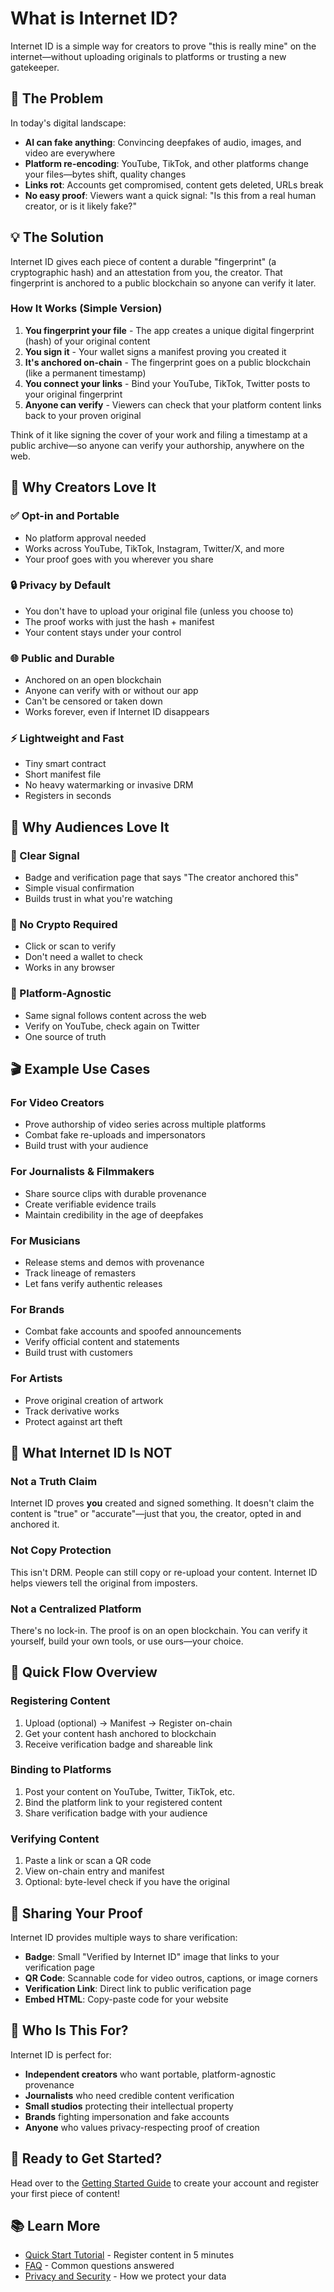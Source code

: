 # What is Internet ID?

Internet ID is a simple way for creators to prove "this is really mine" on the internet—without uploading originals to platforms or trusting a new gatekeeper.

## 🎯 The Problem

In today's digital landscape:

- **AI can fake anything**: Convincing deepfakes of audio, images, and video are everywhere
- **Platform re-encoding**: YouTube, TikTok, and other platforms change your files—bytes shift, quality changes
- **Links rot**: Accounts get compromised, content gets deleted, URLs break
- **No easy proof**: Viewers want a quick signal: "Is this from a real human creator, or is it likely fake?"

## 💡 The Solution

Internet ID gives each piece of content a durable "fingerprint" (a cryptographic hash) and an attestation from you, the creator. That fingerprint is anchored to a public blockchain so anyone can verify it later.

### How It Works (Simple Version)

1. **You fingerprint your file** - The app creates a unique digital fingerprint (hash) of your original content
2. **You sign it** - Your wallet signs a manifest proving you created it
3. **It's anchored on-chain** - The fingerprint goes on a public blockchain (like a permanent timestamp)
4. **You connect your links** - Bind your YouTube, TikTok, Twitter posts to your original fingerprint
5. **Anyone can verify** - Viewers can check that your platform content links back to your proven original

Think of it like signing the cover of your work and filing a timestamp at a public archive—so anyone can verify your authorship, anywhere on the web.

## 🌟 Why Creators Love It

### ✅ Opt-in and Portable
- No platform approval needed
- Works across YouTube, TikTok, Instagram, Twitter/X, and more
- Your proof goes with you wherever you share

### 🔒 Privacy by Default
- You don't have to upload your original file (unless you choose to)
- The proof works with just the hash + manifest
- Your content stays under your control

### 🌐 Public and Durable
- Anchored on an open blockchain
- Anyone can verify with or without our app
- Can't be censored or taken down
- Works forever, even if Internet ID disappears

### ⚡ Lightweight and Fast
- Tiny smart contract
- Short manifest file
- No heavy watermarking or invasive DRM
- Registers in seconds

## 👥 Why Audiences Love It

### 🎯 Clear Signal
- Badge and verification page that says "The creator anchored this"
- Simple visual confirmation
- Builds trust in what you're watching

### 📱 No Crypto Required
- Click or scan to verify
- Don't need a wallet to check
- Works in any browser

### 🔗 Platform-Agnostic
- Same signal follows content across the web
- Verify on YouTube, check again on Twitter
- One source of truth

## 🎬 Example Use Cases

### For Video Creators
- Prove authorship of video series across multiple platforms
- Combat fake re-uploads and impersonators
- Build trust with your audience

### For Journalists & Filmmakers
- Share source clips with durable provenance
- Create verifiable evidence trails
- Maintain credibility in the age of deepfakes

### For Musicians
- Release stems and demos with provenance
- Track lineage of remasters
- Let fans verify authentic releases

### For Brands
- Combat fake accounts and spoofed announcements
- Verify official content and statements
- Build trust with customers

### For Artists
- Prove original creation of artwork
- Track derivative works
- Protect against art theft

## 🚫 What Internet ID Is NOT

### Not a Truth Claim
Internet ID proves **you** created and signed something. It doesn't claim the content is "true" or "accurate"—just that you, the creator, opted in and anchored it.

### Not Copy Protection
This isn't DRM. People can still copy or re-upload your content. Internet ID helps viewers tell the original from imposters.

### Not a Centralized Platform
There's no lock-in. The proof is on an open blockchain. You can verify it yourself, build your own tools, or use ours—your choice.

## 🔄 Quick Flow Overview

### Registering Content
1. Upload (optional) → Manifest → Register on-chain
2. Get your content hash anchored to blockchain
3. Receive verification badge and shareable link

### Binding to Platforms
1. Post your content on YouTube, Twitter, TikTok, etc.
2. Bind the platform link to your registered content
3. Share verification badge with your audience

### Verifying Content
1. Paste a link or scan a QR code
2. View on-chain entry and manifest
3. Optional: byte-level check if you have the original

## 📢 Sharing Your Proof

Internet ID provides multiple ways to share verification:

- **Badge**: Small "Verified by Internet ID" image that links to your verification page
- **QR Code**: Scannable code for video outros, captions, or image corners
- **Verification Link**: Direct link to public verification page
- **Embed HTML**: Copy-paste code for your website

## 🎯 Who Is This For?

Internet ID is perfect for:

- **Independent creators** who want portable, platform-agnostic provenance
- **Journalists** who need credible content verification
- **Small studios** protecting their intellectual property
- **Brands** fighting impersonation and fake accounts
- **Anyone** who values privacy-respecting proof of creation

## 🚀 Ready to Get Started?

Head over to the [Getting Started Guide](./getting-started.md) to create your account and register your first piece of content!

## 📚 Learn More

- [Quick Start Tutorial](./quick-start.md) - Register content in 5 minutes
- [FAQ](./faq.md) - Common questions answered
- [Privacy and Security](./privacy-security.md) - How we protect your data
